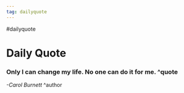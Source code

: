 ```yaml
---
tag: dailyquote
---
```


#dailyquote

# Daily Quote

### Only I can change my life. No one can do it for me. ^quote
*-Carol Burnett* ^author
